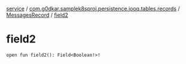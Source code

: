 [service](../../index.md) / [com.g0dkar.samplek8sproj.persistence.jooq.tables.records](../index.md) / [MessagesRecord](index.md) / [field2](./field2.md)

# field2

`open fun field2(): Field<Boolean!>!`